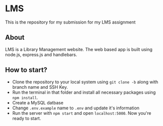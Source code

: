 # LMS

This is the repository for my submission for my LMS assignment

## About

LMS is a Library Management website. The web based app is built using node.js, express.js and handlebars.

## How to start?

- Clone the repository to your local system using `git clone -b` along with branch name and SSH Key.
- Run the terminal in that folder and install all necessary packages using `npm install`.
- Create a MySQL datbase
- Change `.env.example` name to `.env` and update it's information
- Run the server with `npm start` and open `localhost:5000`. Now you're ready to start.  

